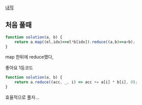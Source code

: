 [내적](https://programmers.co.kr/learn/courses/30/lessons/70128?language=javascript)

## 처음 풀때

```js
function solution(a, b) {
    return a.map((el,idx)=>el*b[idx]).reduce((a,b)=>a+b);
}
```

map 한뒤에 reduce했다,  


좋아요 1등코드
```js
function solution(a, b) {
    return a.reduce((acc, _, i) => acc += a[i] * b[i], 0);
}

```

효율적으로 풀자...